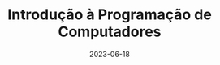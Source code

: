 ---
# Page title
title: Introdução à Programação de Computadores 

# Title for the menu link if you wish to use a shorter link title, otherwise remove this option.
linktitle: Introdução à Programação de Computadores
# Page summary for search engines.
summary: Introdução à Programação de Computadores - teste - teste

# Date page published
date: 2023-06-18

# icon: book
# icon_pack: fas

# Book page type (do not modify).
type: book

# Position of this page in the menu. Remove this option to sort alphabetically.
weight: 10
toc: false
---